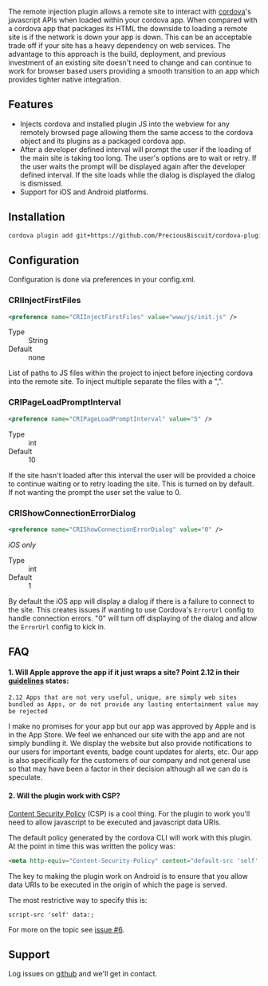 The remote injection plugin allows a remote site to interact with [cordova](https://cordova.apache.org)'s javascript APIs when loaded within your cordova app.  When compared with a cordova app that packages its HTML the downside to loading a remote site is if the network is down your app is down.  This can be an acceptable trade off if your site has a heavy dependency on web services.  The advantage to this approach is the build, deployment, and previous investment of an existing site doesn't need to change and can continue to work for browser based users providing a smooth transition to an app which provides tighter native integration.

## Features
* Injects cordova and installed plugin JS into the webview for any remotely browsed page allowing them the same access to the cordova object and its plugins as a packaged cordova app.
* After a developer defined interval will prompt the user if the loading of the main site is taking too long.  The user's options are to wait or retry.  If the user waits the prompt will be displayed again after the developer defined interval.  If the site loads while the dialog is displayed the dialog is dismissed.
* Support for iOS and Android platforms.

## Installation
```bash
cordova plugin add git+https://github.com/PreciousBiscuit/cordova-plugin-remote-injection.git --save
```

## Configuration
Configuration is done via preferences in your config.xml.

### CRIInjectFirstFiles
```xml
<preference name="CRIInjectFirstFiles" value="www/js/init.js" />
```

<dl>
<dt>Type</dt><dd>String</dd>
<dt>Default</dt><dd>none</dd>
</dl>

List of paths to JS files within the project to inject before injecting cordova into the remote site.  To inject multiple separate the files with a ",".

<preference name="CRIInjectFirstFiles" value="www/js/file1.js,www/js/file2.js" />

### CRIPageLoadPromptInterval
```xml
<preference name="CRIPageLoadPromptInterval" value="5" />
```

<dl>
<dt>Type</dt>
<dd>int</dd>
<dt>Default</dt><dd>10</dd>
</dl>

If the site hasn't loaded after this interval the user will be provided a choice to continue waiting or to retry loading the site.  This is turned on by default.  If not wanting the prompt the user set the value to 0.

### CRIShowConnectionErrorDialog
```xml
<preference name="CRIShowConnectionErrorDialog" value="0" />
```

<em>iOS only</em>

<dl>
<dt>Type</dt>
<dd>int</dd>
<dt>Default</dt><dd>1</dd>
</dl>

By default the iOS app will display a dialog if there is a failure to connect to the site.  This creates issues if wanting to use Cordova's <code>ErrorUrl</code> config to handle connection errors.  "0" will turn off displaying of the dialog and allow the <code>ErrorUrl</code> config to kick in.

## FAQ

#### 1. Will Apple approve the app if it just wraps a site?  Point 2.12 in their [guidelines](https://developer.apple.com/app-store/review/guidelines/#functionality) states:

`2.12 Apps that are not very useful, unique, are simply web sites bundled as Apps, or do not provide any lasting entertainment value may be rejected`

I make no promises for your app but our app was approved by Apple and is in the App Store.  We feel we enhanced our site with the app and are not simply bundling it.  We display the website but also provide notifications to our users for important events, badge count updates for alerts, etc.  Our app is also specifically for the customers of our company and not general use so that may have been a factor in their decision although all we can do is speculate.

#### 2. Will the plugin work with CSP?

[Content Security Policy](https://developer.mozilla.org/en-US/docs/Web/Security/CSP) (CSP) is a cool thing.  For the plugin to work you'll need to allow javascript to be executed and javascript data URIs.

The default policy generated by the cordova CLI will work with this plugin.  At the point in time this was written the policy was:

```html
<meta http-equiv="Content-Security-Policy" content="default-src 'self' data: gap: https://ssl.gstatic.com 'unsafe-eval'; style-src 'self' 'unsafe-inline'; media-src *">
```

The key to making the plugin work on Android is to ensure that you allow data URIs to be executed in the origin of which the page is served.

The most restrictive way to specify this is:
```
script-src 'self' data:;
```

For more on the topic see [issue #6](https://github.com/TruckMovers/cordova-plugin-remote-injection/issues/6).

## Support

Log issues on [github](https://github.com/TruckMovers/cordova-plugin-remote-injection) and we'll get in contact.
